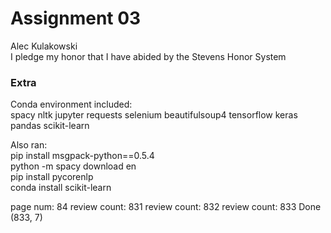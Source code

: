 # Assignment 03

Alec Kulakowski \
I pledge my honor that I have abided by the Stevens Honor System 

### Extra

Conda environment included:\
spacy nltk jupyter requests selenium beautifulsoup4 tensorflow 
keras pandas scikit-learn

Also ran:\
pip install msgpack-python==0.5.4\
python -m spacy download en\
pip install pycorenlp\
conda install scikit-learn

page num: 84
review count: 831
review count: 832
review count: 833
Done
(833, 7)
